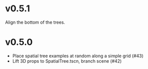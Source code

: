 # v0.5.1

Align the bottom of the trees.

# v0.5.0

- Place spatial tree examples at random along a simple grid (#43)
- Lift 3D props to SpatialTree.tscn, branch scene (#42)
